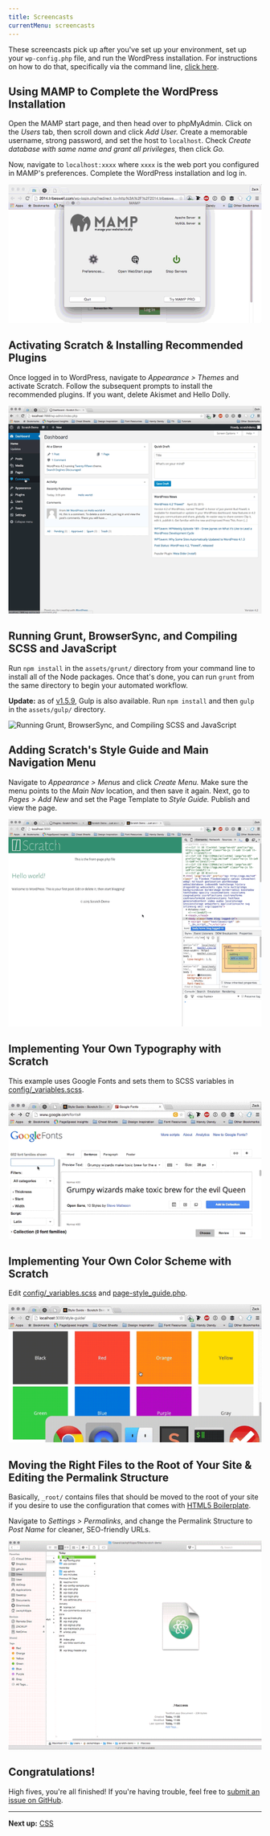 ```yaml
---
title: Screencasts
currentMenu: screencasts
---
```


These screencasts pick up after you've set up your environment, set up your `wp-config.php` file, and run the WordPress installation. For instructions on how to do that, specifically via the command line, [click here](/getting-started.html).

## Using MAMP to Complete the WordPress Installation

Open the MAMP start page, and then head over to phpMyAdmin. Click on the _Users_ tab, then scroll down and click _Add User._ Create a memorable username, strong password, and set the host to `localhost`. Check _Create database with same name and grant all privileges,_ then click _Go._

Now, navigate to `localhost:xxxx` where `xxxx` is the web port you configured in MAMP's preferences. Complete the WordPress installation and log in.

![Using MAMP to Complete the WordPress Installation](/assets/img/screencast2-slower.gif)

## Activating Scratch & Installing Recommended Plugins

Once logged in to WordPress, navigate to _Appearance > Themes_ and activate Scratch. Follow the subsequent prompts to install the recommended plugins. If you want, delete Akismet and Hello Dolly.

![Activating Scratch & Installing Recommended Plugins](/assets/img/screencast3.gif)

## Running Grunt, BrowserSync, and Compiling SCSS and JavaScript

Run `npm install` in the `assets/grunt/` directory from your command line to install all of the Node packages. Once that's done, you can run `grunt` from the same directory to begin your automated workflow.

**Update:** as of [v1.5.9](https://github.com/zackphilipps/scratch-theme/tree/v1.5.9), Gulp is also available. Run `npm install` and then `gulp` in the `assets/gulp/` directory.

![Running Grunt, BrowserSync, and Compiling SCSS and JavaScript](/assets/img/screencast4-pattern.gif)

## Adding Scratch's Style Guide and Main Navigation Menu

Navigate to _Appearance > Menus_ and click _Create Menu._ Make sure the menu points to the _Main Nav_ location, and then save it again. Next, go to _Pages > Add New_ and set the Page Template to _Style Guide._ Publish and view the page.

![Adding Scratch's Style Guide and Main Navigation Menu](/assets/img/screencast5.gif)

## Implementing Your Own Typography with Scratch

This example uses Google Fonts and sets them to SCSS variables in [config/_variables.scss](https://github.com/zackphilipps/scratch-theme/blob/master/assets/scss/config/_variables.scss).

![Implementing Your Own Typography with Scratch](/assets/img/screencast6-pattern.gif)

## Implementing Your Own Color Scheme with Scratch

Edit [config/_variables.scss](https://github.com/zackphilipps/scratch-theme/blob/master/assets/scss/config/_variables.scss) and [page-style_guide.php](https://github.com/zackphilipps/scratch-theme/blob/master/page-style_guide.php).

![Implementing Your Own Color Scheme with Scratch](/assets/img/screencast7-pattern.gif)

## Moving the Right Files to the Root of Your Site & Editing the Permalink Structure

Basically, `_root/` contains files that should be moved to the root of your site if you desire to use the configuration that comes with [HTML5 Boilerplate](https://github.com/h5bp/html5-boilerplate).

Navigate to _Settings > Permalinks_, and change the Permalink Structure to _Post Name_ for cleaner, SEO-friendly URLs.

![Moving the Right Files to the Root of Your Site & Editing the Permalink Structure](/assets/img/screencast8-pattern.gif)

## Congratulations!

High fives, you're all finished! If you're having trouble, feel free to [submit an issue on GitHub](https://github.com/zackphilipps/scratch-theme/issues).

---

**Next up:** [CSS](/css.html)
